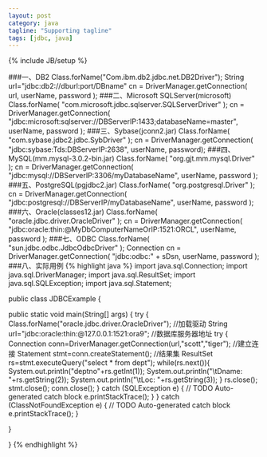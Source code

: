```yaml
---
layout: post
category: java
tagline: "Supporting tagline"
tags: [jdbc, java]
---
```

{% include JB/setup %}

###一、DB2
Class.forName("Com.ibm.db2.jdbc.net.DB2Driver"); 
String url="jdbc:db2://dburl:port/DBname"
cn = DriverManager.getConnection( url, userName, password );
###二、Microsoft SQLServer(microsoft)
Class.forName( "com.microsoft.jdbc.sqlserver.SQLServerDriver" );
cn = DriverManager.getConnection( "jdbc:microsoft:sqlserver://DBServerIP:1433;databaseName=master", userName, password );
###三、Sybase(jconn2.jar)
Class.forName( "com.sybase.jdbc2.jdbc.SybDriver" );
cn = DriverManager.getConnection( "jdbc:sybase:Tds:DBServerIP:2638", userName, password);
###四、MySQL(mm.mysql-3.0.2-bin.jar)
Class.forName( "org.gjt.mm.mysql.Driver" );
cn = DriverManager.getConnection( "jdbc:mysql://DBServerIP:3306/myDatabaseName", userName, password );
###五、PostgreSQL(pgjdbc2.jar)
Class.forName( "org.postgresql.Driver" );
cn = DriverManager.getConnection( "jdbc:postgresql://DBServerIP/myDatabaseName", userName, password );
###六、Oracle(classes12.jar)
Class.forName( "oracle.jdbc.driver.OracleDriver" );
cn = DriverManager.getConnection( "jdbc:oracle:thin:@MyDbComputerNameOrIP:1521:ORCL", userName, password );
###七、ODBC
Class.forName( "sun.jdbc.odbc.JdbcOdbcDriver" );
Connection cn = DriverManager.getConnection( "jdbc:odbc:" + sDsn, userName, password );
###八、实际用例
{% highlight java %}
import java.sql.Connection;
import java.sql.DriverManager;
import java.sql.ResultSet;
import java.sql.SQLException;
import java.sql.Statement;



public class JDBCExample {


public static void main(String[] args) {
  try {
   Class.forName("oracle.jdbc.driver.OracleDriver");       //加载驱动
   String url="jdbc:oracle:thin:@127.0.0.1:1521:ora9";     //数据库服务器地址
   try {
    Connection conn=DriverManager.getConnection(url,"scott","tiger"); //建立连接
    Statement stmt=conn.createStatement();                        //结果集
    ResultSet rs=stmt.executeQuery("select * from dept");
    while(rs.next()){
     System.out.println("deptno"+rs.getInt(1));
     System.out.println("\tDname: "+rs.getString(2));
     System.out.println("\tLoc: "+rs.getString(3));
    }
    rs.close();
    stmt.close();
    conn.close();
   } catch (SQLException e) {
    // TODO Auto-generated catch block
    e.printStackTrace();
   }
  } catch (ClassNotFoundException e) {
   // TODO Auto-generated catch block
   e.printStackTrace();
  }

}

}
{% endhighlight %}

